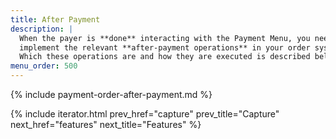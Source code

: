 ```yaml
---
title: After Payment
description: |
  When the payer is **done** interacting with the Payment Menu, you need to
  implement the relevant **after-payment operations** in your order system.
  Which these operations are and how they are executed is described below."
menu_order: 500
---
```


{% include payment-order-after-payment.md %}

{% include iterator.html prev_href="capture"
                         prev_title="Capture"
                         next_href="features"
                         next_title="Features" %}
